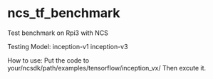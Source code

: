 # ncs_tf_benchmark
Test benchmark on Rpi3 with NCS

Testing Model: 
inception-v1
inception-v3

How to use:
Put the code to your/ncsdk/path/examples/tensorflow/inception_vx/
Then excute it.

 
